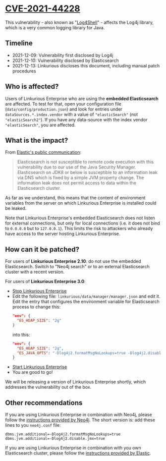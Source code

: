 # [CVE-2021-44228][1]
This vulnerability - also known as "[Log4Shell][2]" - affects the Log4j library, which is a very common 
logging library for Java.

## Timeline
- 2021-12-09: Vulnerability first disclosed by Log4j
- 2021-12-10: Vulnerability disclosed by Elasticsearch
- 2021-12-13: Linkurious discloses this document, including manual patch procedures

## Who is affected?
Users of Linkurious Enterprise who are using the **embedded Elasticsearch** are affected.
To test for that, open your configuration file (`data/config/production.json`) and look for 
entries under `dataSources.*.index.vendor` with a value of `"elasticSearch"` (not `"elasticSearch2"`). 
If you have any data-source with the index vendor `"elasticSearch"`, you are affected.

## What is the impact?
From [Elastic's public communication][3]:
> Elasticsearch is not susceptible to remote code execution with this vulnerability due to our use of the Java Security Manager.
> Elasticsearch on JDK8 or below is susceptible to an information leak via DNS which is fixed by a simple JVM property change.
> The information leak does not permit access to data within the Elasticsearch cluster.

As far as we understand, this means that the content of environment variables from the server on which Linkurious Enterprise is
installed could be leaked.

Note that Linkurious Enterprise's embedded Elasticsearch does not listen for external connections, but only for local 
connections (i.e. it does not bind to `0.0.0.0` but to `127.0.0.1`). This limits the risk to attackers who already
have access to the server hosting Linkurious Enterprise.

## How can it be patched?
For users of **Linkurious Enterprise 2.10**: do not use the embedded Elasticsearch. Switch to "Neo4j search" or to an external
Elasticsearch cluster with a recent version.

For users of **Linkurious Enterprise 3.0**:
- [Stop Linkurious Enterprise][5]
- Edit the following file: `linkurious/data/manager/manager.json` and edit it.
  Edit the entry that configures the environment variable for Elasticsearch process to change this:
  ```json
  "env": {
    "ES_HEAP_SIZE": "2g"
  }
  ```
  into this:
  ```json
  "env": {
    "ES_HEAP_SIZE": "2g",
    "ES_JAVA_OPTS": "-Dlog4j2.formatMsgNoLookups=true -Dlog4j2.disable.jmx=true"
  }
  ```
- [Start Linkurious Enterprise][6]
- You are good to go!

We will be releasing a version of Linkurious Enterprise shortly, which addresses the vulnerability out of the box.

## Other recommendations
If you are using Linkurious Enterprise in combination with Neo4j, please follow the [instructions provided by Neo4j][4].
The short version is: add these lines to you `neo4j.conf` file:
```properties
dbms.jvm.additional=-Dlog4j2.formatMsgNoLookups=true
dbms.jvm.additional=-Dlog4j2.disable.jmx=true
```

If you are using Linkurious Enterprise in combination with you own Elasticsearch cluster, please follow the [instructions provided by Elastic][3].

[1]: https://nvd.nist.gov/vuln/detail/CVE-2021-44228
[2]: https://en.wikipedia.org/wiki/Log4Shell
[3]: https://discuss.elastic.co/t/apache-log4j2-remote-code-execution-rce-vulnerability-cve-2021-44228-esa-2021-31/291476
[4]: https://community.neo4j.com/t/log4j-cve-mitigation-for-neo4j/48856
[5]: https://doc.linkurio.us/admin-manual/latest/stop/
[6]: https://doc.linkurio.us/admin-manual/latest/start/
